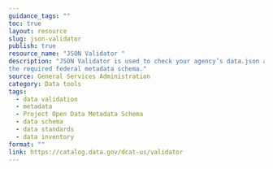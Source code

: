 ```yaml
---
guidance_tags: ""
toc: true
layout: resource
slug: json-validator
publish: true
resource_name: "JSON Validator "
description: "JSON Validator is used to check your agency’s data.json against
the required federal metadata schema."
source: General Services Administration
category: Data tools
tags:
  - data validation
  - metadata
  - Project Open Data Metadata Schema
  - data schema
  - data standards
  - data inventory
format: ""
link: https://catalog.data.gov/dcat-us/validator
---
```

